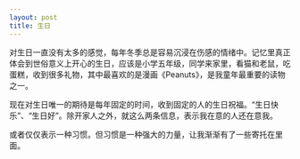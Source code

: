```yaml
---
layout: post
title: 生日
---
```


​	对生日一直没有太多的感觉，每年冬季总是容易沉浸在伤感的情绪中。记忆里真正体会到世俗意义上开心的生日，应该是小学五年级，同学来家里，看猫和老鼠，吃蛋糕，收到很多礼物，其中最喜欢的是漫画《Peanuts》，是我童年最重要的读物之一。



​	现在对生日唯一的期待是每年固定的时间，收到固定的人的生日祝福。“生日快乐”、“生日好”。除开家人之外，就这么两条信息，表示我在意的人还在意我。



​	或者仅仅表示一种习惯。但习惯是一种强大的力量，让我渐渐有了一些寄托在里面。